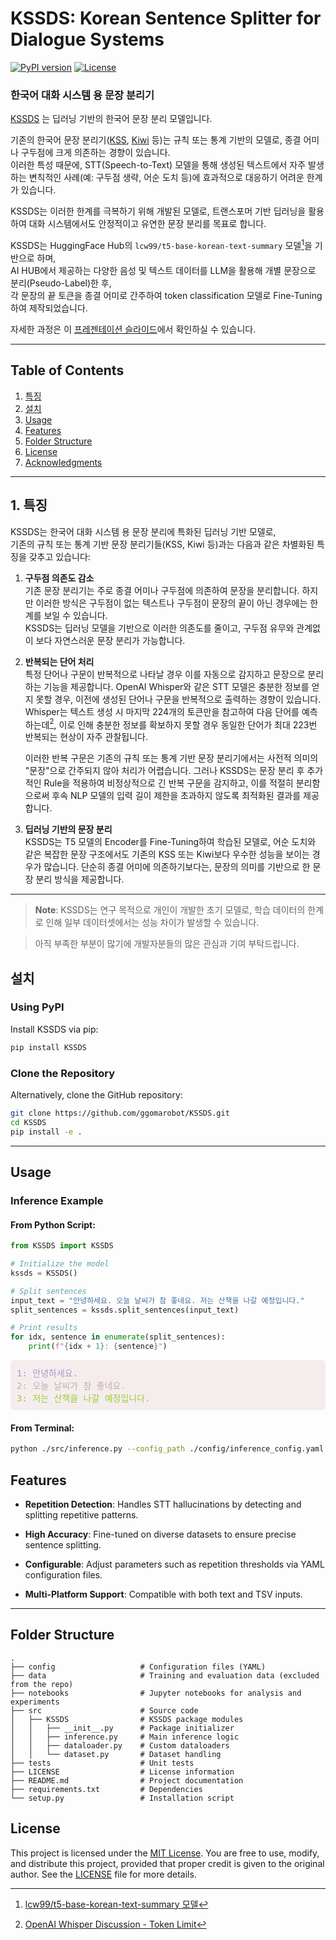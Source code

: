 # KSSDS: Korean Sentence Splitter for Dialogue Systems

[![PyPI version](https://badge.fury.io/py/KSSDS.svg)](https://pypi.org/project/KSSDS/)
[![License](https://img.shields.io/badge/License-MIT-yellow.svg)](https://opensource.org/licenses/MIT)



### 한국어 대화 시스템 용 문장 분리기

[KSSDS](https://huggingface.co/ggomarobot/KSSDS) 는 딥러닝 기반의 한국어 문장 분리 모델입니다.

기존의 한국어 문장 분리기([KSS](https://github.com/hyunwoongko/kss), [Kiwi](https://github.com/bab2min/Kiwi) 등)는 규칙 또는 통계 기반의 모델로, 종결 어미나 구두점에 크게 의존하는 경향이 있습니다.  
이러한 특성 때문에, STT(Speech-to-Text) 모델을 통해 생성된 텍스트에서 자주 발생하는 변칙적인 사례(예: 구두점 생략, 어순 도치 등)에 효과적으로 대응하기 어려운 한계가 있습니다.

KSSDS는 이러한 한계를 극복하기 위해 개발된 모델로, 트랜스포머 기반 딥러닝을 활용하여 대화 시스템에서도 안정적이고 유연한 문장 분리를 목표로 합니다.

KSSDS는 HuggingFace Hub의 `lcw99/t5-base-korean-text-summary` 모델[^1]을 기반으로 하며,  
AI HUB에서 제공하는 다양한 음성 및 텍스트 데이터를 LLM을 활용해 개별 문장으로 분리(Pseudo-Label)한 후,  
각 문장의 끝 토큰을 종결 어미로 간주하여 token classification 모델로 Fine-Tuning하여 제작되었습니다.

자세한 과정은 이 [프레젠테이션 슬라이드](#)에서 확인하실 수 있습니다. 

---

## Table of Contents
1. [특징](#특징)
2. [설치](#설치)
3. [Usage](#usage)
4. [Features](#features)
5. [Folder Structure](#folder-structure)
6. [License](#license)
7. [Acknowledgments](#acknowledgments)

---

## 1. 특징

KSSDS는 한국어 대화 시스템 용 문장 분리에 특화된 딥러닝 기반 모델로,  
기존의 규칙 또는 통계 기반 문장 분리기들(KSS, Kiwi 등)과는 다음과 같은 차별화된 특징을 갖추고 있습니다:

1. **구두점 의존도 감소**  
    기존 문장 분리기는 주로 종결 어미나 구두점에 의존하여 문장을 분리합니다. 하지만 이러한 방식은 구두점이 없는 텍스트나 구두점이 문장의 끝이 아닌 경우에는 한계를 보일 수 있습니다.  
    KSSDS는 딥러닝 모델을 기반으로 이러한 의존도를 줄이고, 구두점 유무와 관계없이 보다 자연스러운 문장 분리가 가능합니다.

2. **반복되는 단어 처리**  
    특정 단어나 구문이 반복적으로 나타날 경우 이를 자동으로 감지하고 문장으로 분리하는 기능을 제공합니다. OpenAI Whisper와 같은 STT 모델은 충분한 정보를 얻지 못할 경우, 이전에 생성된 단어나 구문을 반복적으로 출력하는 경향이 있습니다. Whisper는 텍스트 생성 시 마지막 224개의 토큰만을 참고하여 다음 단어를 예측하는데[^2], 이로 인해 충분한 정보를 확보하지 못할 경우 동일한 단어가 최대 223번 반복되는 현상이 자주 관찰됩니다.

    이러한 반복 구문은 기존의 규칙 또는 통계 기반 문장 분리기에서는 사전적 의미의 "문장"으로 간주되지 않아 처리가 어렵습니다.
    그러나 KSSDS는 문장 분리 후 추가적인 Rule을 적용하여 비정상적으로 긴 반복 구문을 감지하고, 이를 적절히 분리함으로써 후속 NLP 모델의 입력 길이 제한을 초과하지 않도록 최적화된 결과를 제공합니다.

3. **딥러닝 기반의 문장 분리**  
    KSSDS는 T5 모델의 Encoder를 Fine-Tuning하여 학습된 모델로, 어순 도치와 같은 복잡한 문장 구조에서도 기존의 KSS 또는 Kiwi보다 우수한 성능을 보이는 경우가 많습니다. 단순히 종결 어미에 의존하기보다는, 문장의 의미를 기반으로 한 문장 분리 방식을 제공합니다.

---

> **Note**: 
> KSSDS는 연구 목적으로 개인이 개발한 초기 모델로, 학습 데이터의 한계로 인해 일부 데이터셋에서는 성능 차이가 발생할 수 있습니다. 

> 아직 부족한 부분이 많기에 개발자분들의 많은 관심과 기여 부탁드립니다.


## 설치

### Using PyPI
Install KSSDS via pip:
```bash
pip install KSSDS
```

### Clone the Repository

Alternatively, clone the GitHub repository:
```bash
git clone https://github.com/ggomarobot/KSSDS.git
cd KSSDS
pip install -e .
```

---

## Usage

### Inference Example

#### From Python Script:


```python
from KSSDS import KSSDS

# Initialize the model
kssds = KSSDS()

# Split sentences
input_text = "안녕하세요. 오늘 날씨가 참 좋네요. 저는 산책을 나갈 예정입니다."
split_sentences = kssds.split_sentences(input_text)

# Print results
for idx, sentence in enumerate(split_sentences):
    print(f"{idx + 1}: {sentence}")
```

<pre style="background-color:#F5EDED; color:white; padding:10px; border-radius:5px; font-family:monospace;">
<span style="color:#a29acb;">1: 안녕하세요.</span>
<span style="color:#c3adad;">2: 오늘 날씨가 참 좋네요.</span>
<span style="color:YellowGreen;">3: 저는 산책을 나갈 예정입니다.</span>
</pre>

#### From Terminal:

```bash
python ./src/inference.py --config_path ./config/inference_config.yaml
```

## Features
- **Repetition Detection**: Handles STT hallucinations by detecting and splitting repetitive patterns.

- **High Accuracy**: Fine-tuned on diverse datasets to ensure precise sentence splitting.

- **Configurable**: Adjust parameters such as repetition thresholds via YAML configuration files.

- **Multi-Platform Support**: Compatible with both text and TSV inputs.

---

## Folder Structure
```
.
├── config                   # Configuration files (YAML)
├── data                     # Training and evaluation data (excluded from the repo)
├── notebooks                # Jupyter notebooks for analysis and experiments
├── src                      # Source code
│   ├── KSSDS                # KSSDS package modules
│   │   ├── __init__.py      # Package initializer
│   │   ├── inference.py     # Main inference logic
│   │   ├── dataloader.py    # Custom dataloaders
│   │   └── dataset.py       # Dataset handling
├── tests                    # Unit tests
├── LICENSE                  # License information
├── README.md                # Project documentation
├── requirements.txt         # Dependencies
└── setup.py                 # Installation script
```

## License

This project is licensed under the [MIT License](LICENSE). You are free to use, modify, and distribute this project, provided that proper credit is given to the original author. See the [LICENSE](LICENSE) file for more details.


[^1]:[lcw99/t5-base-korean-text-summary 모델](https://huggingface.co/lcw99/t5-base-korean-text-summary)

[^2]: [OpenAI Whisper Discussion - Token Limit](https://github.com/openai/whisper/discussions/1824#discussioncomment-7620322)